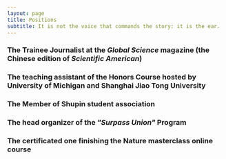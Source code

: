 ```yaml
---
layout: page
title: Positions
subtitle: It is not the voice that commands the story: it is the ear.
---
```






### The Trainee Journalist at the *Global Science* magazine (the Chinese edition of *Scientific American*)

### The teaching assistant of the Honors Course hosted by University of Michigan and Shanghai Jiao Tong University


### The Member of Shupin student association


### The head organizer of the *"Surpass Union"* Program


### The certificated one finishing the Nature masterclass online course



